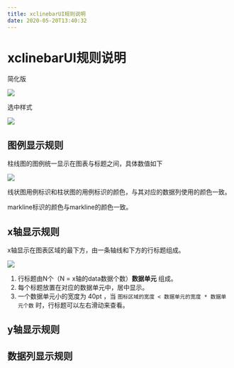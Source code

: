 ```yaml
---
title: xclinebarUI规则说明
date: 2020-05-20T13:40:32
---
```


# xclinebarUI规则说明

简化版

![](http://apaas.wxchina.com:8881/wp-content/uploads/axialPlaneSimple.png)

选中样式

![](http://apaas.wxchina.com:8881/wp-content/uploads/axialPlaneSelect.png)

## 图例显示规则

柱线图的图例统一显示在图表与标题之间，具体数值如下

![](http://apaas.wxchina.com:8881/wp-content/uploads/%E7%94%A8%E4%BE%8BUI%E8%AF%B4%E6%98%8E.png)

线状图用例标识和柱状图的用例标识的颜色，与其对应的数据列使用的颜色一致。

markline标识的颜色与markline的颜色一致。

## x轴显示规则

x轴显示在图表区域的最下方，由一条轴线和下方的行标题组成。

![](http://apaas.wxchina.com:8881/wp-content/uploads/x%E8%BD%B4UI%E8%AF%B4%E6%98%8E.png)

1. 行标题由N个（N = x轴的data数据个数）**数据单元** 组成。
2. 每个标题放置在对应的数据单元中，居中显示。
3. 一个数据单元小的宽度为 40pt ，当 `图标区域的宽度 < 数据单元的宽度 * 数据单元个数` 时，行标题可以左右滑动来查看。

## y轴显示规则

## 数据列显示规则